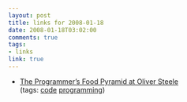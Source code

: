 ```yaml
--- 
layout: post
title: links for 2008-01-18
date: 2008-01-18T03:02:00
comments: true
tags:
- links
link: true
---
```

<ul class="delicious">
	<li>
		<div class="delicious-link"><a href="http://osteele.com/archives/2008/01/programmers-pyramid">  The Programmer’s Food Pyramid  at  Oliver Steele</a></div>
		<div class="delicious-tags">(tags: <a href="http://del.icio.us/zanshin/code">code</a> <a href="http://del.icio.us/zanshin/programming">programming</a>)</div>
	</li>
</ul>
